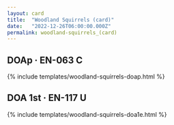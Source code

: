 ```yaml
---
layout: card
title:  "Woodland Squirrels (card)"
date:   "2022-12-26T06:00:00.000Z"
permalink: woodland-squirrels_(card)
---
```


## DOAp &middot; EN-063 C

{% include templates/woodland-squirrels-doap.html %}


## DOA 1st &middot; EN-117 U

{% include templates/woodland-squirrels-doa1e.html %}
